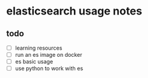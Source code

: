 # elasticsearch usage notes

## todo

- [ ] learning resources
- [ ] run an es image on docker
- [ ] es basic usage
- [ ] use python to work with es
